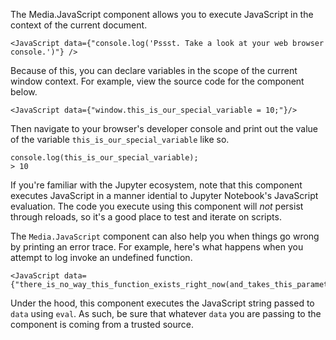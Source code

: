 The Media.JavaScript component allows you to execute JavaScript in the context of the current document.

```
<JavaScript data={"console.log('Pssst. Take a look at your web browser console.')"} />
```

Because of this, you can declare variables in the scope of the current window context. For example, view the source code for the component below.

```
<JavaScript data={"window.this_is_our_special_variable = 10;"}/>
```

Then navigate to your browser's developer console and print out the value of the variable `this_is_our_special_variable` like so.

```plaintext
console.log(this_is_our_special_variable);
> 10
```

If you're familiar with the Jupyter ecosystem, note that this component executes JavaScript in a manner idential to Jupyter Notebook's JavaScript evaluation. The code you execute using this component will _not_ persist through reloads, so it's a good place to test and iterate on scripts.

The `Media.JavaScript` component can also help you when things go wrong by printing an error trace. For example, here's what happens when you attempt to log invoke an undefined function.

```
<JavaScript data={"there_is_no_way_this_function_exists_right_now(and_takes_this_parameter)"}/>
```

Under the hood, this component executes the JavaScript string passed to `data` using `eval`. As such, be sure that whatever `data` you are passing to the component is coming from a trusted source.
